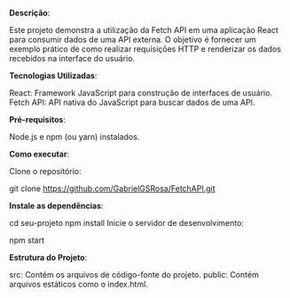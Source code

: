 **Descrição**:

Este projeto demonstra a utilização da Fetch API em uma aplicação React para consumir dados de uma API externa. O objetivo é fornecer um exemplo prático de como realizar requisições HTTP e renderizar os dados recebidos na interface do usuário.

**Tecnologias Utilizadas**:

React: Framework JavaScript para construção de interfaces de usuário.
Fetch API: API nativa do JavaScript para buscar dados de uma API.

**Pré-requisitos**:

Node.js e npm (ou yarn) instalados.

**Como executar**:

Clone o repositório:

git clone https://github.com/GabrielGSRosa/FetchAPI.git

**Instale as dependências**:

cd seu-projeto
npm install
Inicie o servidor de desenvolvimento:

npm start

**Estrutura do Projeto**:

src: Contém os arquivos de código-fonte do projeto.
public: Contém arquivos estáticos como o index.html.
